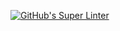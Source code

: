 [![GitHub's Super Linter](https://github.com/ICS2O-Programming-NathanA/Unit5-01-PHP-EvenNumberDisplay/workflows/GitHub's%20Super%20Linter/badge.svg)](https://github.com/ICS2O-Programming-NathanA/Unit5-01-PHP-EvenNumberDisplay/actions)